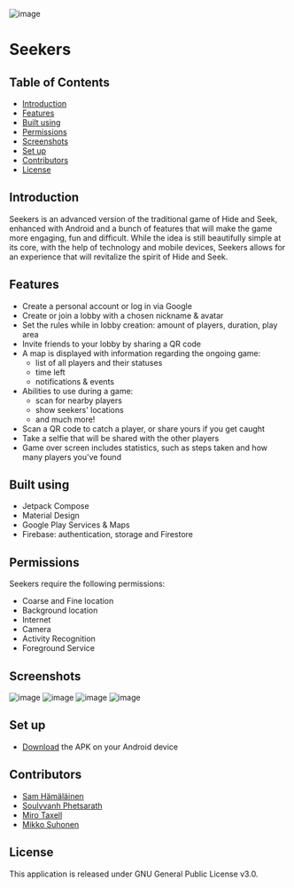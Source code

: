 ![image](https://user-images.githubusercontent.com/82511722/196117427-4dceed2d-ed0d-423c-9dd1-ae97ca8ed224.png)

# Seekers 

## Table of Contents
* [Introduction](#introduction)
* [Features](#features)
* [Built using](#built-using)
* [Permissions](#permissions)
* [Screenshots](#screenshots)
* [Set up](#set-up)
* [Contributors](#contributors)
* [License](#license)

## Introduction
Seekers is an advanced version of the traditional game of Hide and Seek, enhanced with Android and a bunch of features that will make the game more
engaging, fun and difficult. While the idea is still beautifully simple at its core, with the help of technology and mobile devices, 
Seekers allows for an experience that will revitalize the spirit of Hide and Seek.

## Features
- Create a personal account or log in via Google
- Create or join a lobby with a chosen nickname & avatar
- Set the rules while in lobby creation: amount of players, duration, play area
- Invite friends to your lobby by sharing a QR code
- A map is displayed with information regarding the ongoing game: 
  - list of all players and their statuses
  - time left
  - notifications & events
- Abilities to use during a game:
  - scan for nearby players 
  - show seekers' locations
  - and much more!
- Scan a QR code to catch a player, or share yours if you get caught
- Take a selfie that will be shared with the other players
- Game over screen includes statistics, such as steps taken and how many players you've found

## Built using
- Jetpack Compose
- Material Design
- Google Play Services & Maps
- Firebase: authentication, storage and Firestore

## Permissions
Seekers require the following permissions:
- Coarse and Fine location
- Background location
- Internet
- Camera
- Activity Recognition
- Foreground Service

## Screenshots
![image](https://user-images.githubusercontent.com/82511722/196119030-fe21539b-dd06-42ba-9764-df62eaff0e51.png) ![image](https://user-images.githubusercontent.com/82511722/196119477-44a8256f-a9c9-4e94-8a74-c5ed3b258533.png) ![image](https://user-images.githubusercontent.com/82511722/196119502-18772fbd-8d9a-4e9d-8d84-03c8f53a7982.png) ![image](https://user-images.githubusercontent.com/82511722/196119527-bf247bfd-890b-407f-8bda-7bde88a80f78.png)

## Set up
- [Download]() the APK on your Android device

## Contributors
- [Sam Hämäläinen](https://github.com/SamHamalainen)
- [Soulyvanh Phetsarath](https://github.com/soulyvap)
- [Miro Taxell](https://github.com/mirotaxell)
- [Mikko Suhonen](https://github.com/miksunGitHub)

## License
This application is released under GNU General Public License v3.0.
